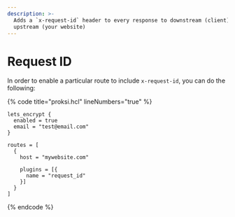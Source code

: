 ```yaml
---
description: >-
  Adds a `x-request-id` header to every response to downstream (client) and
  upstream (your website)
---
```


# Request ID

In order to enable a particular route to include `x-request-id`, you can do the following:

{% code title="proksi.hcl" lineNumbers="true" %}
```hcl
lets_encrypt {
  enabled = true
  email = "test@email.com"
}

routes = [
  {
    host = "mywebsite.com"
    
    plugins = [{ 
      name = "request_id" 
    }]
  }
]
```
{% endcode %}
